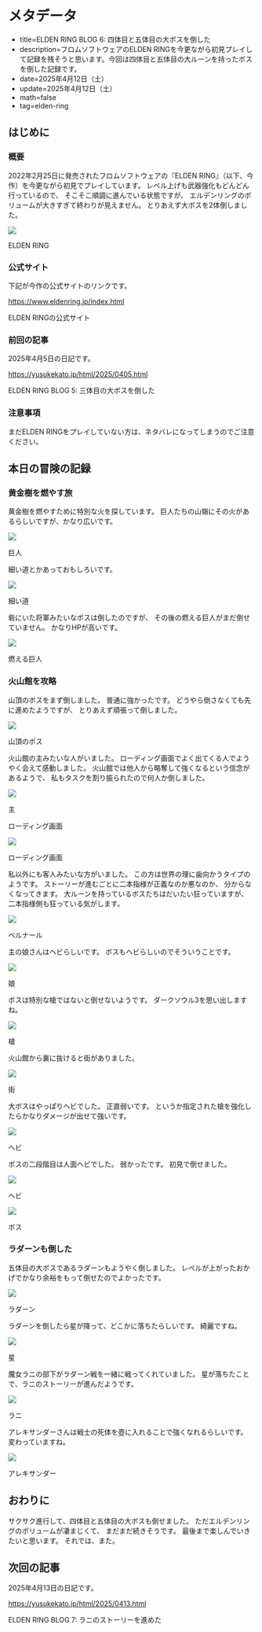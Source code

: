 # メタデータ
- title=ELDEN RING BLOG 6: 四体目と五体目の大ボスを倒した
- description=フロムソフトウェアのELDEN RINGを今更ながら初見プレイして記録を残そうと思います。今回は四体目と五体目の大ルーンを持ったボスを倒した記録です。
- date=2025年4月12日（土）
- update=2025年4月12日（土）
- math=false
- tag=elden-ring

## はじめに

### 概要

2022年2月25日に発売されたフロムソフトウェアの『ELDEN RING』（以下、今作）を今更ながら初見でプレイしています。
レベル上げも武器強化もどんどん行っているので、
そこそこ順調に進んでいる状態ですが、
エルデンリングのボリュームが大きすぎて終わりが見えません。
とりあえず大ボスを2体倒しました。

![](../../images/2025/20250310_01.jpg)

ELDEN RING

### 公式サイト

下記が今作の公式サイトのリンクです。

https://www.eldenring.jp/index.html

ELDEN RINGの公式サイト

### 前回の記事

2025年4月5日の日記です。

https://yusukekato.jp/html/2025/0405.html

ELDEN RING BLOG 5: 三体目の大ボスを倒した

### 注意事項

まだELDEN RINGをプレイしていない方は、ネタバレになってしまうのでご注意ください。

## 本日の冒険の記録

### 黄金樹を燃やす旅

黄金樹を燃やすために特別な火を探しています。
巨人たちの山嶺にその火があるらしいですが、かなり広いです。

![](../../images/2025/20250412_01.jpg)

巨人

細い道とかあっておもしろいです。

![](../../images/2025/20250412_18.jpg)

細い道

砦にいた将軍みたいなボスは倒したのですが、
その後の燃える巨人がまだ倒せていません。
かなりHPが高いです。

![](../../images/2025/20250412_17.jpg)

燃える巨人

### 火山館を攻略

山頂のボスをまず倒しました。
普通に強かったです。
どうやら倒さなくても先に進めたようですが、
とりあえず頑張って倒しました。

![](../../images/2025/20250412_02.jpg)

山頂のボス

火山館の主みたいな人がいました。
ローディング画面でよく出てくる人でようやく会えて感動しました。
火山館では他人から略奪して強くなるという信念があるようで、
私もタスクを割り振られたので何人か倒しました。

![](../../images/2025/20250412_04.jpg)

主

ローディング画面

![](../../images/2025/20250412_08.jpg)

ローディング画面

私以外にも客人みたいな方がいました。
この方は世界の理に歯向かうタイプのようです。
ストーリーが進むごとに二本指様が正義なのか悪なのか、
分からなくなってきます。
大ルーンを持っているボスたちはだいたい狂っていますが、
二本指様側も狂っている気がします。

![](../../images/2025/20250412_05.jpg)

ベルナール

主の娘さんはヘビらしいです。
ボスもヘビらしいのでそういうことです。

![](../../images/2025/20250412_06.jpg)

娘

ボスは特別な槍ではないと倒せないようです。
ダークソウル3を思い出しますね。

![](../../images/2025/20250412_07.jpg)

槍

火山館から裏に抜けると街がありました。

![](../../images/2025/20250412_09.jpg)

街

大ボスはやっぱりヘビでした。
正直弱いです。
というか指定された槍を強化したらかなりダメージが出せて強いです。

![](../../images/2025/20250412_10.jpg)

ヘビ

ボスの二段階目は人面ヘビでした。
弱かったです。
初見で倒せました。

![](../../images/2025/20250412_11.jpg)

ヘビ

![](../../images/2025/20250412_12.jpg)

ボス

### ラダーンも倒した

五体目の大ボスであるラダーンもようやく倒しました。
レベルが上がったおかげでかなり余裕をもって倒せたのでよかったです。

![](../../images/2025/20250412_13.jpg)

ラダーン

ラダーンを倒したら星が降って、どこかに落ちたらしいです。
綺麗ですね。

![](../../images/2025/20250412_14.jpg)

星

魔女ラニの部下がラダーン戦を一緒に戦ってくれていました。
星が落ちたことで、ラニのストーリーが進んだようです。

![](../../images/2025/20250412_15.jpg)

ラニ

アレキサンダーさんは戦士の死体を壺に入れることで強くなれるらしいです。
変わっていますね。

![](../../images/2025/20250412_16.jpg)

アレキサンダー

## おわりに

サクサク進行して、四体目と五体目の大ボスも倒せました。
ただエルデンリングのボリュームが凄まじくて、
まだまだ続きそうです。
最後まで楽しんでいきたいと思います。
それでは、また。

## 次回の記事

2025年4月13日の日記です。

https://yusukekato.jp/html/2025/0413.html

ELDEN RING BLOG 7: ラニのストーリーを進めた